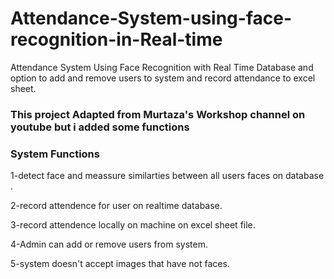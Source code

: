 # Attendance-System-using-face-recognition-in-Real-time
Attendance System Using Face Recognition with Real Time Database and option to add and remove users to system and record attendance to excel sheet.

### This project Adapted from Murtaza's Workshop channel on youtube but i added some functions

### System Functions

  1-detect face and meassure similarties between all users faces on database .
  
  2-record attendence for user on realtime database.
  
  3-record attendence locally on machine on excel sheet file.
  
  4-Admin can add or remove users from system.
  
  5-system doesn't accept images that have not faces.

